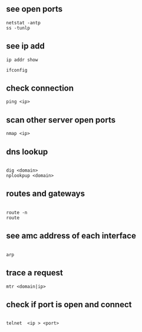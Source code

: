 ## see open ports

```
netstat -antp
ss -tunlp

```
## see ip add 

```
ip addr show  

ifconfig

```

## check connection 

```
ping <ip>

```
## scan other server open ports

```
nmap <ip>

```

## dns lookup

```

dig <domain>
nplookpup <domain>

```

##  routes and gateways 

```

route -n
route

```
## see amc address of each interface

```

arp

```

## trace a request 

```
mtr <domain|ip>

```

## check if port is open and connect 

```

telnet  <ip > <port>

```